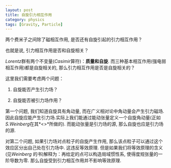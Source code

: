 ```yaml
---
layout: post
title: 自旋引力相互作用
category: physics
tags: [Gravity, Particle]
---
```

两个费米子之间除了磁相互作用, 是否还有自旋引起的引力相互作用？

也就是说, 引力相互作用是否和自旋相关？

*Lorentz*群有两个不变量(*Casimir*算符)：**质量和自旋**. 而三种基本相互作用(强电弱相互作用)都是自旋相关的, 那么引力相互作用是否是自旋相关的？

这里我们需要考虑两个问题：

1. 自旋能否产生引力场？

2.  自旋能否被引力场作用？

 第一个问题, 我们知道自旋具有角动量, 而在广义相对论中角动量会产生引力磁场. 因此自旋应能产生引力场.实际上我们能通过能动张量定义一个自旋角动量(正如*S.Weinberg*在其*<<Gravitation and Cosmology>>*所做的). 而能动张量是引力场的源, 那么自旋也应是引力场的源.

对第二个问题, 如果引力场对点粒子的自旋产生作用, 那么该点粒子可以通过这个效应区分出自己处在引力场中. 这违反等效原理. 但是如果我们将等效原理的含义(见*Weinberg* 的书)解释为：再给定的点可以构造局域惯性系, 使得度规张量的一阶导数为零. 那么自旋受到引力相互作用并不影响等效原理. 
